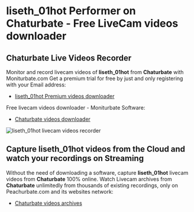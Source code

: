 # liseth_01hot Performer on Chaturbate - Free LiveCam videos downloader

## Chaturbate Live Videos Recorder

Monitor and record livecam videos of **liseth_01hot** from **Chaturbate** with Moniturbate.com
Get a premium trial for free by just and only registering with your Email address:
* [liseth_01hot Premium videos downloader](https://moniturbate.com/request-demo-licence-key.html)

Free livecam videos downloader - Moniturbate Software:
* [Chaturbate videos downloader](https://moniturbate.com/moniturbate-download-software.html)

![liseth_01hot livecam videos recorder](https://peachurnet.com/templates/moniturbate-software.png)


## Capture liseth_01hot videos from the Cloud and watch your recordings on Streaming

Without the need of downloading a software, capture **liseth_01hot** livecam videos from **Chaturbate** 100% online.
Watch Livecam archives from **Chaturbate** unlimitedly from thousands of existing recordings, only on Peachurbate.com and its websites network:
* [Chaturbate videos archives](https://peachurnet.com/)